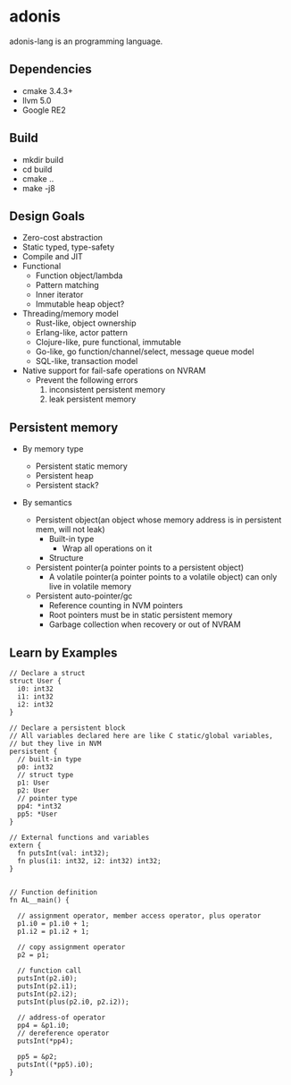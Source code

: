 # adonis
adonis-lang is an programming language.


## Dependencies

- cmake 3.4.3+
- llvm 5.0
- Google RE2

## Build 

- mkdir build
- cd build
- cmake ..
- make -j8

## Design Goals
- Zero-cost abstraction
- Static typed, type-safety
- Compile and JIT
- Functional
  - Function object/lambda
  - Pattern matching
  - Inner iterator
  - Immutable heap object?
- Threading/memory model
  - Rust-like, object ownership
  - Erlang-like, actor pattern
  - Clojure-like, pure functional, immutable
  - Go-like, go function/channel/select, message queue model
  - SQL-like, transaction model
- Native support for fail-safe operations on NVRAM
  - Prevent the following errors
    1. inconsistent persistent memory
    1. leak persistent memory

## Persistent memory
- By memory type
  - Persistent static memory
  - Persistent heap
  - Persistent stack?

- By semantics
  - Persistent object(an object whose memory address is in persistent mem,
   will not leak)
    - Built-in type
      - Wrap all operations on it
    - Structure
  - Persistent pointer(a pointer points to a persistent object)
    - A volatile pointer(a pointer points to a volatile object) can
    only live in volatile memory
  - Persistent auto-pointer/gc
    - Reference counting in NVM pointers
    - Root pointers must be in static persistent memory
    - Garbage collection when recovery or out of NVRAM

## Learn by Examples
```
// Declare a struct
struct User {
  i0: int32
  i1: int32
  i2: int32
}

// Declare a persistent block
// All variables declared here are like C static/global variables,
// but they live in NVM
persistent {
  // built-in type
  p0: int32
  // struct type
  p1: User
  p2: User
  // pointer type
  pp4: *int32
  pp5: *User
}

// External functions and variables
extern {
  fn putsInt(val: int32);
  fn plus(i1: int32, i2: int32) int32;
}


// Function definition
fn AL__main() {

  // assignment operator, member access operator, plus operator
  p1.i0 = p1.i0 + 1;
  p1.i2 = p1.i2 + 1;

  // copy assignment operator
  p2 = p1;

  // function call
  putsInt(p2.i0);
  putsInt(p2.i1);
  putsInt(p2.i2);
  putsInt(plus(p2.i0, p2.i2));

  // address-of operator
  pp4 = &p1.i0;
  // dereference operator
  putsInt(*pp4);

  pp5 = &p2;
  putsInt((*pp5).i0);
}
```
